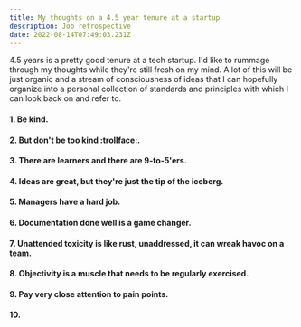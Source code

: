 ```yaml
---
title: My thoughts on a 4.5 year tenure at a startup
description: Job retrospective
date: 2022-08-14T07:49:03.231Z
---
```

4.5 years is a pretty good tenure at a tech startup. I'd like to rummage through my thoughts while they're still fresh on my mind. A lot of this will be just organic and a stream of consciousness of ideas that I can hopefully organize into a personal collection of standards and principles with which I can look back on and refer to.

#### 1. Be kind.
#### 2. But don't be too kind :trollface:.
#### 3. There are learners and there are 9-to-5'ers.
#### 4. Ideas are great, but they're just the tip of the iceberg.
#### 5. Managers have a hard job.
#### 6. Documentation done well is a game changer.
#### 7. Unattended toxicity is like rust, unaddressed, it can wreak havoc on a team.
#### 8. Objectivity is a muscle that needs to be regularly exercised.
#### 9. Pay very close attention to pain points.
#### 10. 